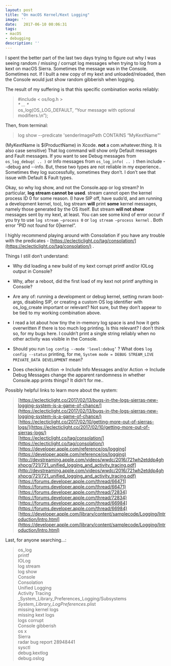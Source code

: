 ```yaml
---
layout: post
title: "On macOS Kernel/Kext Logging"
image: ''
date:   2017-06-10 00:06:31
tags:
- macOS
- debugging
description: ''
---
```



I spent the better part of the last two days trying to figure out why I was seeing random / missing / corrupt log messages when trying to log from a kext on macOS Sierra. Sometimes the message was in the Console. Sometimes not. If I built a new copy of my kext and unloaded/reloaded, then the Console would just show random gibberish when logging.

The result of my suffering is that this specific combination works reliably:
> \#include < os/log.h >  
> _* … *_  
> os_log(OS_LOG_DEFAULT, “Your message with optional modifiers.\n”);  

Then, from terminal:
> log show --predicate 'senderImagePath CONTAINS “MyKextName”’  

(MyKextName is $(ProductName) in Xcode. **not** a com.whatever.thing. It is also case sensitive)
That log command will show only Default messages and Fault messages. If you want to see Debug messages from ` os_log_debug( .. ) ` or Info messages from ` os_log_info( .. ) ` then include --debug and --info. But, these two types are not reliable in my experience.. Sometimes they log successfully, sometimes they don’t. I don’t see that issue with Default & Fault types.

Okay, so why log show, and not the Console.app or log stream? In particular, **log stream cannot be used**. stream cannot open the kernel  process ID 0 for some reason. (I have SIP off, have sudo’d, and am running a development kernel, too), log stream **will** print **some** kernel messages, namely those generated by the OS itself. But stream **will not show** messages sent by my kext, at least. You can see some kind of error occur if you try to use ` log stream —process 0 ` or ` log stream —process kernel ` . Both error “PID not found for 0|kernel”.

I highly recommend playing around with Consolation if you have any trouble with the predicates - [https://eclecticlight.co/tag/consolation/](https://eclecticlight.co/tag/consolation/) .

Things I still don’t understand:
* Why did loading a new build of my kext corrupt printf and/or IOLog output in Console?

* Why, after a reboot, did the first load of my kext not printf anything in Console?

* Are any of: running a development or debug kernel, setting nvram boot-args, disabling SIP, or creating a custom OS log identifier with os_log_create important or relevant? Not sure, but they don’t appear to be tied to my working combination above.

* I read a lot about how tiny the in-memory log space is and how it gets overwritten if there is too much log printing. Is this relevant? I don’t think so, for my bugs here. I couldn’t print a single string reliably when no other activity was visible in the Console.

* Should you run ` log config --mode 'level:debug’ ` ? What does ` log config --status ` printing, for me, ` System mode = DEBUG STREAM_LIVE PRIVATE_DATA DEVELOPMENT ` mean?
* Does checking Action -> Include Info Messages and/or Action -> Include Debug Messages change the apparent randomness in whether Console.app prints things? It didn’t for me..

Possibly helpful links to learn more about the system:
> [https://eclecticlight.co/2017/02/13/bugs-in-the-logs-sierras-new-logging-system-is-a-game-of-chance/](https://eclecticlight.co/2017/02/13/bugs-in-the-logs-sierras-new-logging-system-is-a-game-of-chance/)  
> [https://eclecticlight.co/2017/02/10/getting-more-out-of-sierras-logs/](https://eclecticlight.co/2017/02/10/getting-more-out-of-sierras-logs/)  
> [https://eclecticlight.co/tag/consolation/](https://eclecticlight.co/tag/consolation/)  
> [https://developer.apple.com/reference/os/logging](https://developer.apple.com/reference/os/logging)  
> [http://devstreaming.apple.com/videos/wwdc/2016/721wh2etddp4ghxhpcg/721/721_unified_logging_and_activity_tracing.pdf](http://devstreaming.apple.com/videos/wwdc/2016/721wh2etddp4ghxhpcg/721/721_unified_logging_and_activity_tracing.pdf)  
> [https://forums.developer.apple.com/thread/66471](https://forums.developer.apple.com/thread/66471)  
> [https://forums.developer.apple.com/thread/72834](https://forums.developer.apple.com/thread/72834)  
> [https://forums.developer.apple.com/thread/66984](https://forums.developer.apple.com/thread/66984)  
> [https://developer.apple.com/library/content/samplecode/Logging/Introduction/Intro.html](https://developer.apple.com/library/content/samplecode/Logging/Introduction/Intro.html)  

Last, for anyone searching...:
> os_log  
> printf  
> IOLog  
> log stream  
> log show  
> Console  
> Consolation  
> Unified Logging  
> Activity Tracing  
> _System_Library_Preferences_Logging/Subsystems  
> _System_Library_LogPreferences_<subsystem>.plist  
> missing kernel logs  
> missing kext logs  
> logs corrupt  
> Console gibberish  
> os x  
> Sierra  
> radar bug report 28948441  
> sysctl  
> debug.kextlog  
> debug.oslog  